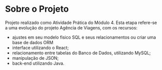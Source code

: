 # Sobre o Projeto
Projeto realizado como Atividade Prática do Módulo 4. Esta etapa refere-se a uma evolução do
projeto Agência de Viagens, com os recursos:
- ajustes em seu modelo fisico SQL e seus relacionamentos ou criar uma base de dados ORM
- interface utilizando o React;
- relacionamento entre tabelas do Banco de Dados, utilizando MySQL;
- manipulação de JSON;
- back-end utilizando Java.
